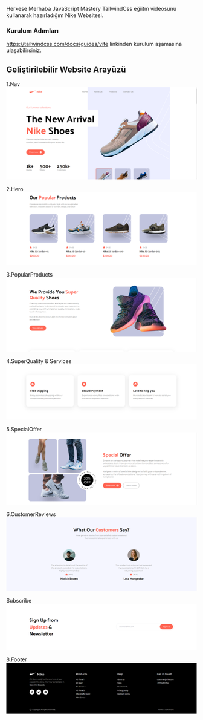 Herkese Merhaba JavaScript Mastery TailwindCss eğiitm videosunu kullanarak hazırladığım Nike Websitesi.

### Kurulum Adımları

https://tailwindcss.com/docs/guides/vite linkinden kurulum aşamasına ulaşabilirsiniz.

## Geliştirilebilir Website Arayüzü

1.Nav
![Açıklama](ScreenShot/1.png)

2.Hero
![Açıklama](ScreenShot/2.png)

3.PopularProducts
![Açıklama](ScreenShot/3.png)

4.SuperQuality & Services
![Açıklama](ScreenShot/4.png)

5.SpecialOffer
![Açıklama](ScreenShot/5.png)

6.CustomerReviews
![Açıklama](ScreenShot/6.png)

Subscribe
![Açıklama](ScreenShot/7.png)

8.Footer 
![Açıklama](ScreenShot/8.png)

 




